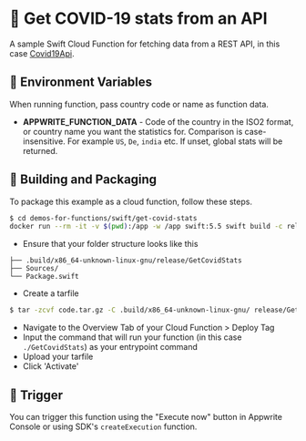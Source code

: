 # 🦠 Get COVID-19 stats from an API
A sample Swift Cloud Function for fetching data from a REST API, in this case [Covid19Api](https://covid19api.com/).

## 📝 Environment Variables
When running function, pass country code or name as function data.

* **APPWRITE_FUNCTION_DATA** - Code of the country in the ISO2 format, or country name you want the statistics for. Comparison is case-insensitive. For example `US`, `De`, `india` etc. If unset, global stats will be returned.

## 🚀 Building and Packaging
To package this example as a cloud function, follow these steps.

```bash
$ cd demos-for-functions/swift/get-covid-stats
docker run --rm -it -v $(pwd):/app -w /app swift:5.5 swift build -c release
```

* Ensure that your folder structure looks like this
```
├── .build/x86_64-unknown-linux-gnu/release/GetCovidStats
├── Sources/
└── Package.swift
```

* Create a tarfile

```bash
$ tar -zcvf code.tar.gz -C .build/x86_64-unknown-linux-gnu/ release/GetCovidStats
```

* Navigate to the Overview Tab of your Cloud Function > Deploy Tag
* Input the command that will run your function (in this case `./GetCovidStats`) as your entrypoint command
* Upload your tarfile
* Click 'Activate'

## 🎯 Trigger
You can trigger this function using the "Execute now" button in Appwrite Console or using SDK's `createExecution` function.
